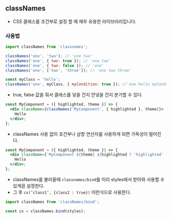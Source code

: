 ## classNames

- CSS 클래스를 조건부로 설정 할 때 매우 유용한 라이브러리입니다.

### 사용법

```jsx
import classNames from 'classnames';

classNames('one', 'two'); // 'one two'
classNames('one', { two: true }); // 'one two'
classNames('one', { two: false }); // 'one'
classNames('one', ['two', 'three']); // 'one two three'

const myClass = 'hello';
classNames('one', myClass, { myCondition: true }); //'one hello myCondition'
```

- true, false 값을 줘서 클래스를 넣을 건지 안넣을 건지 분기할 수 있다.

```jsx
const MyComponent = ({ highlighted, theme }) => {
  <div className={classNames('MyComponent', { highlighted }, theme)}>
    Hello
  </div>;
};
```

- classNames 사용 없이 조건부나 삼항 연산자를 사용하게 되면 가독성이 떨어진다.

```jsx
const MyComponent = ({ highlighted, theme }) => {
  <div className={`MyComponent ${theme} ${highlighted ? 'highlighted' : ''}`}>
    Hello
  </div>;
};
```

- classNames를 불러올때 `classnames/bind`를 미리 styles에서 받아와 사용할 수 있게끔 설정한다.
- 그 후 `cx(’class1’, {class2 : true})` 이런식으로 사용한다.

```jsx
import classNames from 'classNames/bind';

const cx = classNames.bind(styles);
```
